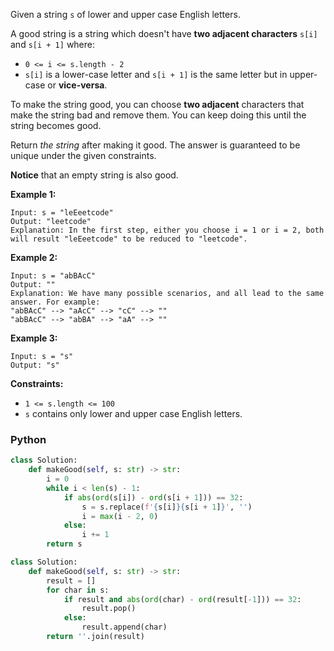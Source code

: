 Given a string  `s`  of lower and upper case English letters.

A good string is a string which doesn't have  **two adjacent characters**  `s[i]`  and  `s[i + 1]`  where:

-   `0 <= i <= s.length - 2`
-   `s[i]`  is a lower-case letter and  `s[i + 1]`  is the same letter but in upper-case or  **vice-versa**.

To make the string good, you can choose  **two adjacent**  characters that make the string bad and remove them. You can keep doing this until the string becomes good.

Return  _the string_  after making it good. The answer is guaranteed to be unique under the given constraints.

**Notice**  that an empty string is also good.

**Example 1:**
```
Input: s = "leEeetcode"
Output: "leetcode"
Explanation: In the first step, either you choose i = 1 or i = 2, both will result "leEeetcode" to be reduced to "leetcode".
```

**Example 2:**
```
Input: s = "abBAcC"
Output: ""
Explanation: We have many possible scenarios, and all lead to the same answer. For example:
"abBAcC" --> "aAcC" --> "cC" --> ""
"abBAcC" --> "abBA" --> "aA" --> ""
```

**Example 3:**
```
Input: s = "s"
Output: "s"
```

**Constraints:**

-   `1 <= s.length <= 100`
-   `s`  contains only lower and upper case English letters.


### Python
```python
class Solution:
    def makeGood(self, s: str) -> str:
        i = 0
        while i < len(s) - 1:
            if abs(ord(s[i]) - ord(s[i + 1])) == 32:
                s = s.replace(f'{s[i]}{s[i + 1]}', '')
                i = max(i - 2, 0)
            else:
                i += 1
        return s
```


```python
class Solution:
    def makeGood(self, s: str) -> str:
        result = []
        for char in s:
            if result and abs(ord(char) - ord(result[-1])) == 32:
                result.pop()
            else:
                result.append(char)
        return ''.join(result)
```